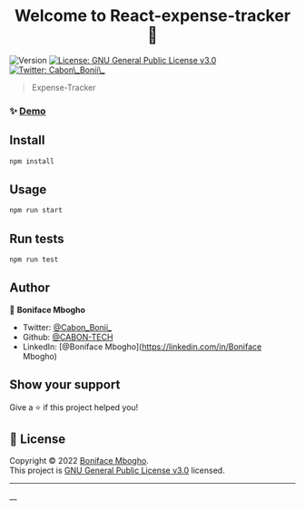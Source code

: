 <h1 align="center">Welcome to React-expense-tracker 👋</h1>
<p>
  <img alt="Version" src="https://img.shields.io/badge/version-0.1.0-blue.svg?cacheSeconds=2592000" />
  <a href="https://www.gnu.org/licenses/gpl-3.0.en.html" target="_blank">
    <img alt="License: GNU General Public License v3.0" src="https://img.shields.io/badge/License-GNU General Public License v3.0-yellow.svg" />
  </a>
  <a href="https://twitter.com/Cabon\_Bonii\_" target="_blank">
    <img alt="Twitter: Cabon\_Bonii\_" src="https://img.shields.io/twitter/follow/Cabon\_Bonii\_.svg?style=social" />
  </a>
</p>

> Expense-Tracker

### ✨ [Demo](https://cabon-tech-expenses-tracker.netlify.app/)

## Install

```sh
npm install
```

## Usage

```sh
npm run start
```

## Run tests

```sh
npm run test
```

## Author

👤 **Boniface Mbogho**

* Twitter: [@Cabon\_Bonii\_](https://twitter.com/Cabon\_Bonii\_)
* Github: [@CABON-TECH](https://github.com/CABON-TECH)
* LinkedIn: [@Boniface Mbogho](https://linkedin.com/in/Boniface Mbogho)

## Show your support

Give a ⭐️ if this project helped you!

## 📝 License

Copyright © 2022 [Boniface Mbogho](https://github.com/CABON-TECH).<br />
This project is [GNU General Public License v3.0](https://www.gnu.org/licenses/gpl-3.0.en.html) licensed.

***
__